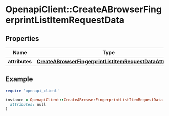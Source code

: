 # OpenapiClient::CreateABrowserFingerprintListItemRequestData

## Properties

| Name | Type | Description | Notes |
| ---- | ---- | ----------- | ----- |
| **attributes** | [**CreateABrowserFingerprintListItemRequestDataAttributes**](CreateABrowserFingerprintListItemRequestDataAttributes.md) |  | [optional] |

## Example

```ruby
require 'openapi_client'

instance = OpenapiClient::CreateABrowserFingerprintListItemRequestData.new(
  attributes: null
)
```

